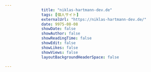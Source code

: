 ---
                title: "niklas-hartmann-dev.de"
                tags: [個人サイト]
                externalUrl: "https://niklas-hartmann-dev.de/"
                date: 9975-08-08
                showDate: false
                showAuthor: false
                showReadingTime: false
                showEdit: false
                showLikes: false
                showViews: false
                layoutBackgroundHeaderSpace: false
                ---

